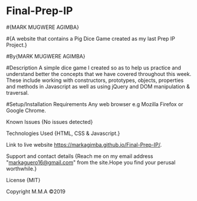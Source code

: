 # Final-Prep-IP

#{MARK MUGWERE AGIMBA}

#{A website that contains a Pig Dice Game created as my last Prep IP Project.}

#By{MARK MUGWERE AGIMBA}

#Description
A simple dice game I created so as to help us practice and understand better the concepts that we have covered throughout this week. These include working with constructors, prototypes, objects, properties and methods in Javascript as well as using jQuery and DOM manipulation & traversal.

#Setup/Installation Requirements
Any web browser e.g Mozilla Firefox or Google Chrome.

Known Issues
{No issues detected}

Technologies Used
{HTML, CSS & Javascript.}

Link to live website
https://markagimba.github.io/Final-Prep-IP/.

Support and contact details
{Reach me on my email address "markaguero16@gmail.com" from the site.Hope you find your perusal worthwhile.}

License
{MIT}

Copyright
M.M.A ©2019
